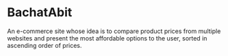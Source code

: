 # BachatAbit
An e-commerce site whose idea is to compare product prices from multiple websites and present the most affordable options to the user, sorted in ascending order of prices.
